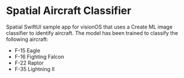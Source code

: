 # Spatial Aircraft Classifier

Spatial SwiftUI sample app for visionOS that uses a Create ML image classifier to identify aircraft. The model has been trained to classify the following aircraft:

- F-15 Eagle
- F-16 Fighting Falcon
- F-22 Raptor
- F-35 Lightning II
